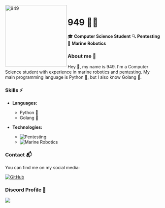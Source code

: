 
<img width="200" height="200" align="left" src="https://wallpapers-clan.com/wp-content/uploads/2023/05/cool-pfp-02.jpg" alt="949">

# 949 🧑‍💻

🎓 **Computer Science Student**
🔍 **Pentesting**
🌊 **Marine Robotics**

### About me 📝

Hey 👋, my name is 949. I'm a Computer Science student with experience in marine robotics and pentesting. My main programming language is Python 🐍, but I also know Golang 🐹.

### Skills ⚡

- **Languages:**
  - Python 🐍
  - Golang 🐹

- **Technologies:**
  - ![Pentesting](https://img.shields.io/badge/Pentesting-red?style=flat-square&logo=hack-the-box&logoColor=white)
  - ![Marine Robotics](https://img.shields.io/badge/Marine%20Robotics-blue?style=flat-square&logo=arduino&logoColor=white)

### Contact 📬

You can find me on my social media:

[![GitHub](https://img.shields.io/badge/GitHub-949-black?style=flat-square&logo=github)](https://github.com/949)


### Discord Profile 🐼

<img align="center" display="block" align="left" src="https://lanyard.cnrad.dev/api/872615516093677620/animated=true"><br><br>
